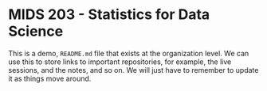 # MIDS 203 - Statistics for Data Science 

This is a demo, `README.md` file that exists at the organization level. We can use this to store links to important repositories, for example, the live sessions, and the notes, and so on. We will just have to remember to update it as things move around.  
